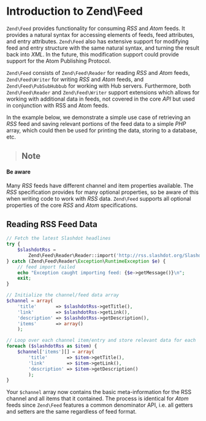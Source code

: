 # Introduction to Zend\\Feed

`Zend\Feed` provides functionality for consuming *RSS* and *Atom* feeds. It provides a natural
syntax for accessing elements of feeds, feed attributes, and entry attributes. `Zend\Feed` also has
extensive support for modifying feed and entry structure with the same natural syntax, and turning
the result back into *XML*. In the future, this modification support could provide support for the
Atom Publishing Protocol.

`Zend\Feed` consists of `Zend\Feed\Reader` for reading *RSS* and *Atom* feeds, `Zend\Feed\Writer`
for writing *RSS* and *Atom* feeds, and `Zend\Feed\PubSubHubbub` for working with Hub servers.
Furthermore, both `Zend\Feed\Reader` and `Zend\Feed\Writer` support extensions which allows for
working with additional data in feeds, not covered in the core *API* but used in conjunction with
RSS and Atom feeds.

In the example below, we demonstrate a simple use case of retrieving an *RSS* feed and saving
relevant portions of the feed data to a simple *PHP* array, which could then be used for printing
the data, storing to a database, etc.

> ## Note
#### Be aware
Many *RSS* feeds have different channel and item properties available. The *RSS* specification
provides for many optional properties, so be aware of this when writing code to work with *RSS*
data. `Zend\Feed` supports all optional properties of the core *RSS* and *Atom* specifications.

## Reading RSS Feed Data

```php
// Fetch the latest Slashdot headlines
try {
    $slashdotRss =
        Zend\Feed\Reader\Reader::import('http://rss.slashdot.org/Slashdot/slashdot');
} catch (Zend\Feed\Reader\Exception\RuntimeException $e) {
    // feed import failed
    echo "Exception caught importing feed: {$e->getMessage()}\n";
    exit;
}

// Initialize the channel/feed data array
$channel = array(
    'title'       => $slashdotRss->getTitle(),
    'link'        => $slashdotRss->getLink(),
    'description' => $slashdotRss->getDescription(),
    'items'       => array()
    );

// Loop over each channel item/entry and store relevant data for each
foreach ($slashdotRss as $item) {
    $channel['items'][] = array(
        'title'       => $item->getTitle(),
        'link'        => $item->getLink(),
        'description' => $item->getDescription()
        );
}
```

Your `$channel` array now contains the basic meta-information for the RSS channel and all items that
it contained. The process is identical for *Atom* feeds since `Zend\Feed` features a common
denominator API, i.e. all getters and setters are the same regardless of feed format.
